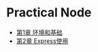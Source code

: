 # Practical Node

* [第1章 环境和基础](./chapter1-环境和基础.md)
* [第2章 Express使用](./chapter2-使用Express开发Node.js应用.md)

